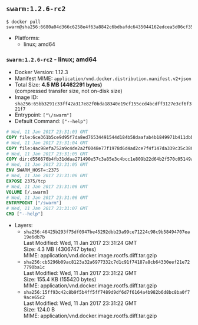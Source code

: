 ## `swarm:1.2.6-rc2`

```console
$ docker pull swarm@sha256:6680a04d366c6258e4f63a8842c6bdbafdc6435044162edcea5d06cf3598c551
```

-	Platforms:
	-	linux; amd64

### `swarm:1.2.6-rc2` - linux; amd64

-	Docker Version: 1.12.3
-	Manifest MIME: `application/vnd.docker.distribution.manifest.v2+json`
-	Total Size: **4.5 MB (4462291 bytes)**  
	(compressed transfer size, not on-disk size)
-	Image ID: `sha256:65bb3291c33ff42a317e82f0bda18340e19cf155ccd4bcdff3127e3cf6f321f7`
-	Entrypoint: `["\/swarm"]`
-	Default Command: `["--help"]`

```dockerfile
# Wed, 11 Jan 2017 23:31:03 GMT
COPY file:6ce361b5ce9d95f7da8ed76534491544d184b58daafab4b1849971b411dbb0d7 in /swarm 
# Wed, 11 Jan 2017 23:31:04 GMT
COPY file:4ac98efa752a9c4de2a2f0048e77f1978d6d4ad2ce7f4f147da339c35c380e81 in /etc/ssl/certs/ca-certificates.crt 
# Wed, 11 Jan 2017 23:31:05 GMT
COPY dir:d556676b4fb31ddaa271490e57c3a85e3c4bcc1e809b22d64b2f570c05149a22 in /tmp 
# Wed, 11 Jan 2017 23:31:05 GMT
ENV SWARM_HOST=:2375
# Wed, 11 Jan 2017 23:31:06 GMT
EXPOSE 2375/tcp
# Wed, 11 Jan 2017 23:31:06 GMT
VOLUME [/.swarm]
# Wed, 11 Jan 2017 23:31:06 GMT
ENTRYPOINT ["/swarm"]
# Wed, 11 Jan 2017 23:31:07 GMT
CMD ["--help"]
```

-	Layers:
	-	`sha256:46425b293f75df0947be45292dbb23a99ce71224c98c9b58494707ea19e6db7b`  
		Last Modified: Wed, 11 Jan 2017 23:31:24 GMT  
		Size: 4.3 MB (4306747 bytes)  
		MIME: application/vnd.docker.image.rootfs.diff.tar.gzip
	-	`sha256:cb5296b09ac8123a32a6977332c7d1c91f74187a8cb64330eef21e727790ba1c`  
		Last Modified: Wed, 11 Jan 2017 23:31:22 GMT  
		Size: 155.4 KB (155420 bytes)  
		MIME: application/vnd.docker.image.rootfs.diff.tar.gzip
	-	`sha256:15ff93c42c8b9f5b4ff5ff7489d9df6d7f6164a4b982b6d8bc8ba0f79ace65c2`  
		Last Modified: Wed, 11 Jan 2017 23:31:22 GMT  
		Size: 124.0 B  
		MIME: application/vnd.docker.image.rootfs.diff.tar.gzip
